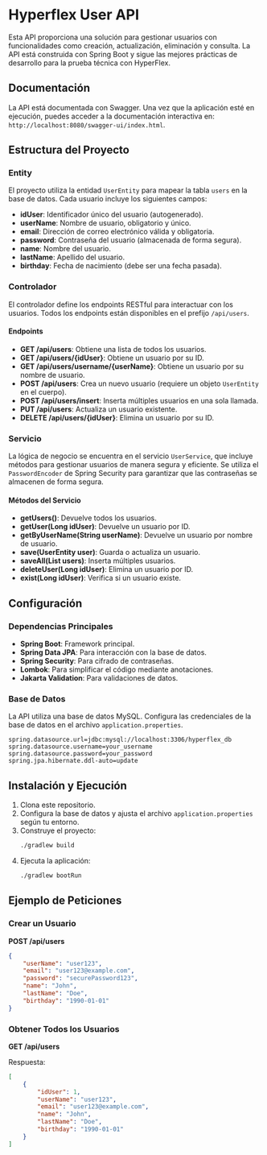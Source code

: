 
# Hyperflex User API

Esta API proporciona una solución para gestionar usuarios con funcionalidades como creación, actualización, eliminación y consulta. La API está construida con Spring Boot y sigue las mejores prácticas de desarrollo para la prueba técnica con HyperFlex.

## Documentación
La API está documentada con Swagger. Una vez que la aplicación esté en ejecución, puedes acceder a la documentación interactiva en: `http://localhost:8080/swagger-ui/index.html`.

## Estructura del Proyecto

### Entity
El proyecto utiliza la entidad `UserEntity` para mapear la tabla `users` en la base de datos. Cada usuario incluye los siguientes campos:
- **idUser**: Identificador único del usuario (autogenerado).
- **userName**: Nombre de usuario, obligatorio y único.
- **email**: Dirección de correo electrónico válida y obligatoria.
- **password**: Contraseña del usuario (almacenada de forma segura).
- **name**: Nombre del usuario.
- **lastName**: Apellido del usuario.
- **birthday**: Fecha de nacimiento (debe ser una fecha pasada).

### Controlador
El controlador define los endpoints RESTful para interactuar con los usuarios. Todos los endpoints están disponibles en el prefijo `/api/users`.

#### Endpoints
- **GET /api/users**: Obtiene una lista de todos los usuarios.
- **GET /api/users/{idUser}**: Obtiene un usuario por su ID.
- **GET /api/users/username/{userName}**: Obtiene un usuario por su nombre de usuario.
- **POST /api/users**: Crea un nuevo usuario (requiere un objeto `UserEntity` en el cuerpo).
- **POST /api/users/insert**: Inserta múltiples usuarios en una sola llamada.
- **PUT /api/users**: Actualiza un usuario existente.
- **DELETE /api/users/{idUser}**: Elimina un usuario por su ID.

### Servicio
La lógica de negocio se encuentra en el servicio `UserService`, que incluye métodos para gestionar usuarios de manera segura y eficiente. Se utiliza el `PasswordEncoder` de Spring Security para garantizar que las contraseñas se almacenen de forma segura.

#### Métodos del Servicio
- **getUsers()**: Devuelve todos los usuarios.
- **getUser(Long idUser)**: Devuelve un usuario por ID.
- **getByUserName(String userName)**: Devuelve un usuario por nombre de usuario.
- **save(UserEntity user)**: Guarda o actualiza un usuario.
- **saveAll(List<UserEntity> users)**: Inserta múltiples usuarios.
- **deleteUser(Long idUser)**: Elimina un usuario por ID.
- **exist(Long idUser)**: Verifica si un usuario existe.

## Configuración

### Dependencias Principales
- **Spring Boot**: Framework principal.
- **Spring Data JPA**: Para interacción con la base de datos.
- **Spring Security**: Para cifrado de contraseñas.
- **Lombok**: Para simplificar el código mediante anotaciones.
- **Jakarta Validation**: Para validaciones de datos.

### Base de Datos
La API utiliza una base de datos MySQL. Configura las credenciales de la base de datos en el archivo `application.properties`.

```properties
spring.datasource.url=jdbc:mysql://localhost:3306/hyperflex_db
spring.datasource.username=your_username
spring.datasource.password=your_password
spring.jpa.hibernate.ddl-auto=update
```

## Instalación y Ejecución

1. Clona este repositorio.
2. Configura la base de datos y ajusta el archivo `application.properties` según tu entorno.
3. Construye el proyecto:
   ```bash
   ./gradlew build
   ```
4. Ejecuta la aplicación:
   ```bash
   ./gradlew bootRun
   ```

## Ejemplo de Peticiones

### Crear un Usuario
**POST /api/users**
```json
{
    "userName": "user123",
    "email": "user123@example.com",
    "password": "securePassword123",
    "name": "John",
    "lastName": "Doe",
    "birthday": "1990-01-01"
}
```

### Obtener Todos los Usuarios
**GET /api/users**

Respuesta:
```json
[
    {
        "idUser": 1,
        "userName": "user123",
        "email": "user123@example.com",
        "name": "John",
        "lastName": "Doe",
        "birthday": "1990-01-01"
    }
]
```

